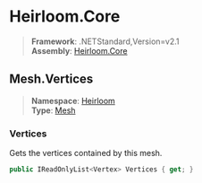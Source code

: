 # Heirloom.Core

> **Framework**: .NETStandard,Version=v2.1  
> **Assembly**: [Heirloom.Core][0]  

## Mesh.Vertices

> **Namespace**: [Heirloom][0]  
> **Type**: [Mesh][1]  

### Vertices

Gets the vertices contained by this mesh.

```cs
public IReadOnlyList<Vertex> Vertices { get; }
```

[0]: ../../../Heirloom.Core.md
[1]: ../Mesh.md
